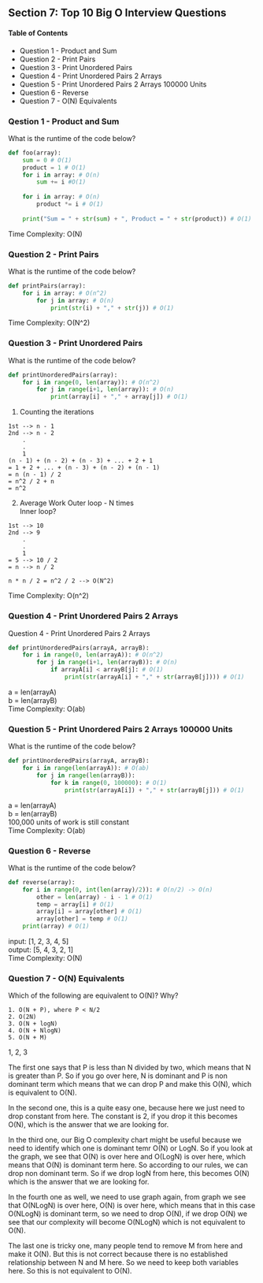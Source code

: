 ## Section 7: Top 10 Big O Interview Questions

#### Table of Contents
- Question 1 - Product and Sum
- Question 2 - Print Pairs
- Question 3 - Print Unordered Pairs
- Question 4 - Print Unordered Pairs 2 Arrays
- Question 5 - Print Unordered Pairs 2 Arrays 100000 Units
- Question 6 - Reverse
- Question 7 - O(N) Equivalents


### Qestion 1 - Product and Sum
What is the runtime of the code below?

```python
def foo(array):
    sum = 0 # O(1)
    product = 1 # O(1)
    for i in array: # O(n)
        sum += i #O(1)
    
    for i in array: # O(n)
        product *= i # O(1)
    
    print("Sum = " + str(sum) + ", Product = " + str(product)) # O(1)
```
Time Complexity: O(N)


### Question 2 - Print Pairs
What is the runtime of the code below?
```python
def printPairs(array):
    for i in array: # O(n^2)
        for j in array: # O(n)
            print(str(i) + "," + str(j)) # O(1)
```
Time Complexity: O(N^2)


### Question 3 - Print Unordered Pairs
What is the runtime of the code below?
```python
def printUnorderedPairs(array):
    for i in range(0, len(array)): # O(n^2)
        for j in range(i+1, len(array)): # O(n)
            print(array[i] + "," + array[j]) # O(1)
```
1. Counting the iterations
```
1st --> n - 1
2nd --> n - 2
    .
    .
    1
(n - 1) + (n - 2) + (n - 3) + ... + 2 + 1
= 1 + 2 + ... + (n - 3) + (n - 2) + (n - 1)
= n (n - 1) / 2
= n^2 / 2 + n
= n^2
```
2. Average Work
Outer loop - N times\
Inner loop?
```
1st --> 10
2nd --> 9
    .
    .
    1
= 5 --> 10 / 2
= n --> n / 2

n * n / 2 = n^2 / 2 --> O(N^2)
```
Time Complexity: O(n^2)


### Question 4 - Print Unordered Pairs 2 Arrays
Question 4 - Print Unordered Pairs 2 Arrays
```python
def printUnorderedPairs(arrayA, arrayB):
    for i in range(0, len(arrayA)): # O(n^2)
        for j in range(i+1, len(arrayB)): # O(n)
            if arrayA[i] < arrayB[j]: # O(1)
                print(str(arrayA[i] + "," + str(arrayB[j]))) # O(1)
```
a = len(arrayA) \
b = len(arrayB) \
Time Complexity: O(ab)


### Question 5 - Print Unordered Pairs 2 Arrays 100000 Units
What is the runtime of the code below?
```python
def printUnorderedPairs(arrayA, arrayB):
    for i in range(len(arrayA)): # O(ab)
        for j in range(len(arrayB)): 
            for k in range(0, 100000): # O(1)
                print(str(arrayA[i]) + "," + str(arrayB[j])) # O(1)
```
a = len(arrayA) \
b = len(arrayB) \
100,000 units of work is still constant \
Time Complexity: O(ab)


### Question 6 - Reverse
What is the runtime of the code below?
```python
def reverse(array):
    for i in range(0, int(len(array)/2)): # O(n/2) -> O(n)
        other = len(array) - i - 1 # O(1)
        temp = array[i] # O(1)
        array[i] = array[other] # O(1)
        array[other] = temp # O(1)
    print(array) # O(1)
```
input: [1, 2, 3, 4, 5] \
output: [5, 4, 3, 2, 1] \
Time Complexity: O(N)



### Question 7 - O(N) Equivalents
Which of the following are equivalent to O(N)? Why?
```
1. O(N + P), where P < N/2
2. O(2N)
3. O(N + logN)
4. O(N + NlogN)
5. O(N + M)
```
1, 2, 3

The first one says that P is less than N divided by two, which means that N is greater than P. So if you go over here, N is dominant and P is non dominant term which means that we can drop P and make this O(N), which is equivalent to O(N).

In the second one, this is a quite easy one, because here we just need to drop constant from here. The constant is 2, if you drop it this becomes O(N), which is the answer that we are looking for.

In the third one, our Big O complexity chart might be useful because we need to identify which one is dominant temr O(N) or LogN. So if you look at the graph, we see that O(N) is over here and O(LogN) is over here, which means that O(N) is dominant term here. So according to our rules, we can drop non dominant term. So if we drop logN from here, this becomes O(N) which is the answer that we are looking for.

In the fourth one as well, we need to use graph again, from graph we see that O(NLogN) is over here, O(N) is over here, which means that in this case O(NLogN) is dominant term, so we need to drop O(N), if we drop O(N) we see that our complexity will become O(NLogN) which is not equivalent to O(N).

The last one is tricky one, many people tend to remove M from here and make it O(N). But this is not correct because there is no established relationship between N and M here. So we need to keep both variables here. So this is not equivalent to O(N).
